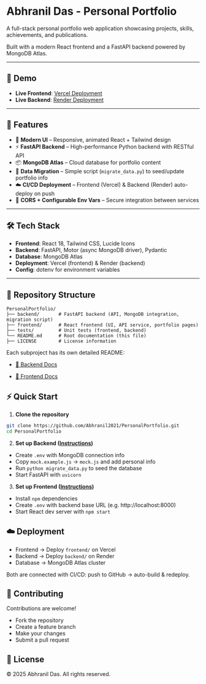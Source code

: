 # Abhranil Das - Personal Portfolio

A full-stack personal portfolio web application showcasing projects, skills, achievements, and publications.  

Built with a modern React frontend and a FastAPI backend powered by MongoDB Atlas.  

---

## 📸 Demo

- **Live Frontend**: [Vercel Deployment](https://personal-portfolio-gray-ten-12.vercel.app/)  
- **Live Backend**: [Render Deployment](https://personalportfolio-915l.onrender.com/docs)  

---

## 🚀 Features

- 🎨 **Modern UI** – Responsive, animated React + Tailwind design  
- ⚡ **FastAPI Backend** – High-performance Python backend with RESTful API  
- 📦 **MongoDB Atlas** – Cloud database for portfolio content  
- 🔄 **Data Migration** – Simple script (`migrate_data.py`) to seed/update portfolio info  
- ☁️ **CI/CD Deployment** – Frontend (Vercel) & Backend (Render) auto-deploy on push  
- 🔐 **CORS + Configurable Env Vars** – Secure integration between services  

---

## 🛠 Tech Stack

- **Frontend**: React 18, Tailwind CSS, Lucide Icons  
- **Backend**: FastAPI, Motor (async MongoDB driver), Pydantic  
- **Database**: MongoDB Atlas  
- **Deployment**: Vercel (frontend) & Render (backend)  
- **Config**: dotenv for environment variables  

---

## 📂 Repository Structure

```text
PersonalPortfolio/
├── backend/       # FastAPI backend (API, MongoDB integration, migration script)
├── frontend/      # React frontend (UI, API service, portfolio pages)
├── tests/         # Unit tests (frontend, backend)
└── README.md      # Root documentation (this file)
├── LICENSE        # License information
```

Each subproject has its own detailed README:

- [📘 Backend Docs](backend/README.md)

- [🎨 Frontend Docs](frontend/README.md)

## ⚡ Quick Start

1. **Clone the repository**

```bash
git clone https://github.com/Abhranil2021/PersonalPortfolio.git
cd PersonalPortfolio
```

2. **Set up Backend ([Instructions](backend/README.md))**

- Create `.env` with MongoDB connection info
- Copy `mock.example.js` → `mock.js` and add personal info
- Run `python migrate_data.py` to seed the database
- Start FastAPI with `uvicorn`

3. **Set up Frontend ([Instructions](frontend/README.md))**

- Install `npm` dependencies
- Create `.env` with backend base URL (e.g. http://localhost:8000)
- Start React dev server with `npm start`

## ☁️ Deployment

- Frontend → Deploy `frontend/` on Vercel
- Backend → Deploy `backend/` on Render
- Database → MongoDB Atlas cluster

Both are connected with CI/CD: push to GitHub → auto-build & redeploy.

## 🤝 Contributing

Contributions are welcome!

- Fork the repository
- Create a feature branch
- Make your changes
- Submit a pull request

## 📜 License

© 2025 Abhranil Das. All rights reserved.